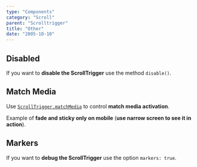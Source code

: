 ```yaml
---
type: "Components"
category: "Scroll"
parent: "Scrolltrigger"
title: "Other"
date: "2005-10-10"
---
```


## Disabled

If you want to **disable the ScrollTrigger** use the method `disable()`.

## Match Media

Use [`ScrollTrigger.matchMedia`](https://greensock.com/docs/v3/Plugins/ScrollTrigger/static.matchMedia()) to control **match media activation**.

Example of **fade and sticky only on mobile** (**use narrow screen to see it in action**).

<demo>
  <div class="gatsby_demo_item" data-iframe="demos/components/scrolltrigger/fade-matchmedia"></div>
  <div class="gatsby_demo_item" data-iframe="demos/components/scrolltrigger/sticky-matchmedia"></div>
</demo>

## Markers

If you want to **debug the ScrollTrigger** use the option `markers: true`.

